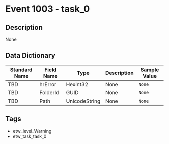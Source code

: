# Event 1003 - task_0

## Description
None

## Data Dictionary
|Standard Name|Field Name|Type|Description|Sample Value|
|---|---|---|---|---|
|TBD|hrError|HexInt32|None|`None`|
|TBD|FolderId|GUID|None|`None`|
|TBD|Path|UnicodeString|None|`None`|

## Tags
* etw_level_Warning
* etw_task_task_0